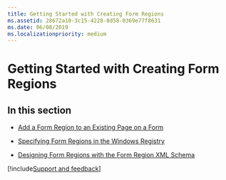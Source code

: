 ```yaml
---
title: Getting Started with Creating Form Regions
ms.assetid: 28672a10-3c15-4228-8d58-0369e77f8631
ms.date: 06/08/2019
ms.localizationpriority: medium
---
```



# Getting Started with Creating Form Regions

## In this section


- [Add a Form Region to an Existing Page on a Form](../Creating-Form-Regions/add-a-form-region-to-an-existing-page-on-a-form.md)
    
- [Specifying Form Regions in the Windows Registry](../Creating-Form-Regions/specifying-form-regions-in-the-windows-registry.md)
    
- [Designing Form Regions with the Form Region XML Schema](../Creating-Form-Regions/designing-form-regions-with-the-form-region-xml-schema.md)

[!include[Support and feedback](~/includes/feedback-boilerplate.md)]